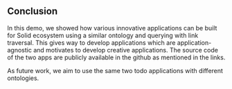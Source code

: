 ## Conclusion

In this demo, we showed how various innovative applications can be built for Solid ecosystem using a similar ontology and querying with link traversal. This gives way to develop applications which are application-agnostic and motivates to develop creative applications. The source code of the two apps are publicly available in the github as mentioned in the links. 

As future work, we aim to use the same two todo applications with different ontologies. 
